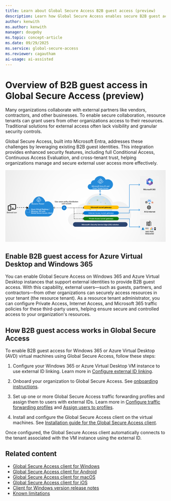 ```yaml
---
title: Learn about Global Secure Access B2B guest access (preview)
description: Learn how Global Secure Access enables secure B2B guest access for external partners through Windows 365 and Azure Virtual Desktop with enhanced security controls.
author: kenwith    
ms.author: kenwith
manager: dougeby
ms.topic: concept-article
ms.date: 09/29/2025
ms.service: global-secure-access
ms.reviewer: cagautham
ai-usage: ai-assisted
---
```


# Overview of B2B guest access in Global Secure Access (preview)
Many organizations collaborate with external partners like vendors, contractors, and other businesses. To enable secure collaboration, resource tenants can grant users from other organizations access to their resources. Traditional solutions for external access often lack visibility and granular security controls.

Global Secure Access, built into Microsoft Entra, addresses these challenges by leveraging existing B2B guest identities. This integration provides enhanced security features, including full Conditional Access, Continuous Access Evaluation, and cross-tenant trust, helping organizations manage and secure external user access more effectively.

[![Diagram showing an overview of B2B guest access in Global Secure Access.](media/concept-b2b-guest-access/guest-access-overview.png)](media/concept-b2b-guest-access/guest-access-overview.png#lightbox)

## Enable B2B guest access for Azure Virtual Desktop and Windows 365

You can enable Global Secure Access on Windows 365 and Azure Virtual Desktop instances that support external identities to provide B2B guest access. With this capability, external users—such as guests, partners, and contractors—from other organizations can securely access resources in your tenant (the resource tenant). As a resource tenant administrator, you can configure Private Access, Internet Access, and Microsoft 365 traffic policies for these third-party users, helping ensure secure and controlled access to your organization's resources.

## How B2B guest access works in Global Secure Access

To enable B2B guest access for Windows 365 or Azure Virtual Desktop (AVD) virtual machines using Global Secure Access, follow these steps:

1. Configure your Windows 365 or Azure Virtual Desktop VM instance to use external ID linking. Learn more in [Configure external ID linking](/azure/virtual-desktop/authentication#external-identity).

1. Onboard your organization to Global Secure Access. See [onboarding instructions](/entra/global-secure-access/overview-what-is-global-secure-access#licensing-overview).

1. Set up one or more Global Secure Access traffic forwarding profiles and assign them to users with external IDs. Learn more in [Configure traffic forwarding profiles](/entra/global-secure-access/quickstart-access-admin-center) and [Assign users to profiles](/entra/external-id/what-is-b2b).

1. Install and configure the Global Secure Access client on the virtual machines. See [Installation guide for the Global Secure Access client](/entra/global-secure-access/how-to-install-windows-client).

Once configured, the Global Secure Access client automatically connects to the tenant associated with the VM instance using the external ID.

## Related content

- [Global Secure Access client for Windows](how-to-install-windows-client.md)
- [Global Secure Access client for Android](how-to-install-android-client.md)
- [Global Secure Access client for macOS](how-to-install-macos-client.md)
- [Global Secure Access client for iOS](how-to-install-ios-client.md)
- [Client for Windows version release notes](reference-windows-client-release-history.md)
- [Known limitations](/entra/global-secure-access/reference-current-known-limitations#b2b-guest-access-limitations)
